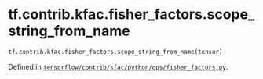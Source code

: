 <div itemscope itemtype="http://developers.google.com/ReferenceObject">
<meta itemprop="name" content="tf.contrib.kfac.fisher_factors.scope_string_from_name" />
</div>

# tf.contrib.kfac.fisher_factors.scope_string_from_name

``` python
tf.contrib.kfac.fisher_factors.scope_string_from_name(tensor)
```



Defined in [`tensorflow/contrib/kfac/python/ops/fisher_factors.py`](https://www.tensorflow.org/code/tensorflow/contrib/kfac/python/ops/fisher_factors.py).


